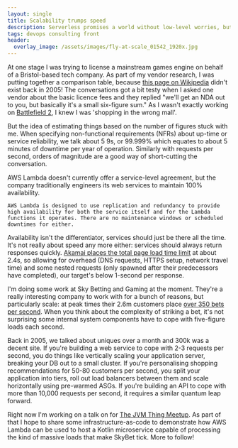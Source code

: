 ```yaml
---
layout: single
title: Scalability trumps speed 
description: Serverless promises a world without low-level worries, but what's it like at scale?
tags: devops consulting front
header:
  overlay_image: /assets/images/fly-at-scale_01542_1920x.jpg
---
```


At one stage I was trying to license a mainstream games engine on behalf of a Bristol-based tech company.  As part of my vendor research, I was putting together a comparison table, because [this page on Wikipedia](https://en.wikipedia.org/wiki/List_of_game_engines) didn't exist back in 2005!  The conversations got a bit testy when I asked one vendor about the basic licence fees and they replied "we'll get an NDA out to you, but basically it's a small six-figure sum."  As I wasn't exactly working on [Battlefield 2](https://en.wikipedia.org/wiki/Battlefield_2), I knew I was 'shopping in the wrong mall'.

But the idea of estimating things based on the number of figures stuck with me.  When specifying non-functional requirements (NFRs) about up-time or service reliability, we talk about 5 9s, or 99.999% which equates to about 5 minutes of downtime per year of operation.  Similarly with requests per second, orders of magnitude are a good way of short-cutting the conversation.

AWS Lambda doesn't currently offer a service-level agreement, but the company traditionally engineers its web services to maintain 100% availability.

`AWS Lambda is designed to use replication and redundancy to provide high availability for both the service itself and for the Lambda functions it operates. There are no maintenance windows or scheduled downtimes for either.`

Availability isn't the differentiator, services should just be there all the time.  It's not really about speed any more either: services should always return responses quickly.  [Akamai places the total page load time limit](https://www.akamai.com/uk/en/about/news/press/2017-press/akamai-releases-spring-2017-state-of-online-retail-performance-report.jsp) at about 2.4s, so allowing for overhead (DNS requests, HTTPS setup, network travel time) and some nested requests (only spawned after their predecessors have completed), our target's below 1-second per response. 

I'm doing some work at Sky Betting and Gaming at the moment.  They're a really interesting company to work with for a bunch of reasons, but particularly scale: at peak times their 2.6m customers place [over 350 bets per second](https://www.skybetcareers.com/uploads/article/CYA001_Annual_Report_2017_Interactive.pdf).  When you think about the complexity of striking a bet, it's not surprising some internal system components have to cope with five-figure loads each second.

Back in 2005, we talked about uniques over a month and 300k was a decent site.  If you're building a web service to cope with 2-3 requests per second, you do things like vertically scaling your application server, breaking your DB out to a small cluster.  If you're personalising shopping recommendations for 50-80 customers per second, you split your application into tiers, roll out load balancers between them and scale horizontally using pre-warmed ASGs.  If you're building an API to cope with more than 10,000 requests per second, it requires a similar quantum leap forward.

Right now I'm working on a talk on for [The JVM Thing Meetup](https://www.meetup.com/Leeds-JVMThing/).  As part of that I hope to share some infrastructure-as-code to demonstrate how AWS Lambda can be used to host a Kotlin microservice capable of processing the kind of massive loads that make SkyBet tick.  More to follow!
